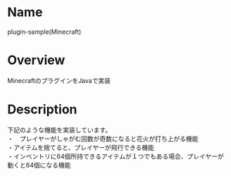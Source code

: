 # Name
plugin-sample(Minecraft)

# Overview
MinecraftのプラグインをJavaで実装

# Description
下記のような機能を実装しています。</br>
・　プレイヤーがしゃがむ回数が奇数になると花火が打ち上がる機能</br>
・アイテムを捨てると、プレイヤーが飛行できる機能</br>
・インベントリに64個所持できるアイテムが１つでもある場合、プレイヤーが動くと64個になる機能</br>　
